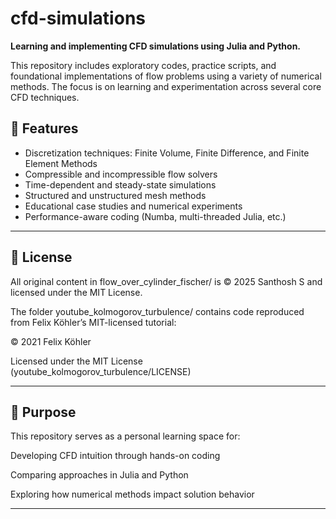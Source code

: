 # cfd-simulations

**Learning and implementing CFD simulations using Julia and Python.**

This repository includes exploratory codes, practice scripts, and foundational implementations of flow problems using a variety of numerical methods. The focus is on learning and experimentation across several core CFD techniques.

## 🔧 Features

- Discretization techniques: Finite Volume, Finite Difference, and Finite Element Methods
- Compressible and incompressible flow solvers
- Time-dependent and steady-state simulations
- Structured and unstructured mesh methods
- Educational case studies and numerical experiments
- Performance-aware coding (Numba, multi-threaded Julia, etc.)

---

## 📄 License
All original content in flow_over_cylinder_fischer/ is © 2025 Santhosh S and licensed under the MIT License.

The folder youtube_kolmogorov_turbulence/ contains code reproduced from Felix Köhler’s MIT-licensed tutorial:

© 2021 Felix Köhler

Licensed under the MIT License (youtube_kolmogorov_turbulence/LICENSE)

---

## 🧠 Purpose
This repository serves as a personal learning space for:

Developing CFD intuition through hands-on coding

Comparing approaches in Julia and Python

Exploring how numerical methods impact solution behavior

---
